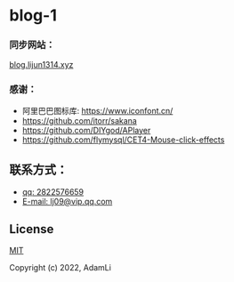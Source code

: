 # blog-1
### 同步网站：
[blog.lijun1314.xyz](https://blog.lijun1314.xyz/)

### 感谢：
- 阿里巴巴图标库: https://www.iconfont.cn/
- https://github.com/itorr/sakana
- https://github.com/DIYgod/APlayer
- https://github.com/flymysql/CET4-Mouse-click-effects

## 联系方式：
- [qq: 2822576659](http://wpa.qq.com/msgrd?v=3&uin=2822576659&site=qq&menu=yes)
- [E-mail: lj09@vip.qq.com](mailto:lj09@vip.qq.com)
## License

[MIT](https://opensource.org/licenses/MIT)

Copyright (c) 2022, AdamLi
